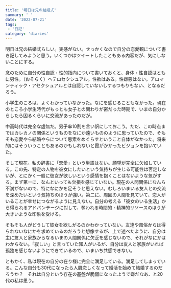 ```yaml
---
title: '明日は兄の結婚式'
summary: ' '
date: '2022-07-21'
tags:
 - '日記'
category: 'diaries'
---
```


明日は兄の結婚式らしい。実感がない。せっかくなので自分の恋愛観について書き記してみようと思う。いくつかはツイートしたこともある内容だが、気にしないことにする。

念のために自分の性自認・性的指向について書いておくと、身体・性自認はともに男性。（おそらく）ヘテロセクシュアル。性欲はある。性嫌悪はない。アロマンティック・アセクシュアルとは自認していないしするつもりもない、となるだろう。

小学生のころは、よくわかっていなかった。なにを感じることもなかった。現在のところ小学生時代がもっとも女子との関わりが密だった時期で、いまの自分からしたら困るくらいに交流があったのだが。

中高時代は完全な虚無だ。男子率10割を言い訳にしておこう。ただ、この時点まではカレカノの関係というものをなにか遠いもののように思っていたので、そもそも恋愛やら結婚やらについて思索をめぐらすということ自体がなかった。将来的にはそういうこともあるのかもしれないと霞がかかったビジョンを抱いていた。

そして現在。私の辞書に「恋愛」という単語はない。願望が完全に欠如している。この先、特定の人物を彼女にしたいという気持ちが生じる可能性は否定しないが、とにかく一般に彼女が欲しいという感情を抱くことはないような気がする。まず第一に、なんといっても欠損を感じていない。現在の人間関係になんら不満がないので、特になにかを足そうと思えない。むしろいまいる友人との交流を深めたいという気持ちのほうが強い。第二に、周囲の人間を見ていて、恋人がいることが幸せにつながるように見えない。自分の考える「彼女のいる生活」から得られるアドバンテージに対して、奪われる時間的・精神的リソースのほうが大きいような印象を受ける。

そもそも人がどうして彼女を欲しがるのかわかっていない。友達や風俗からは得られないなにかを求めているのだろうと想像するが、上で述べたように、自分は主に友人と家族からなるいまの人間関係に欠乏を感じないので、それがなにかはわからない。「寂しい」と言っていた知人がいるが、自分は友人と家族がいれば孤独を感じないようにできているので、いまいち共感できない。

ともかく、私は現在の自分の在り様に完全に満足している。満足してしまっている。こんな自分も30代になったら人肌恋しくなって婚活を始めて結婚するのだろうか？　それは自分という存在の基盤が脆弱になったようで嫌だなあ、と20代の私は思う。
